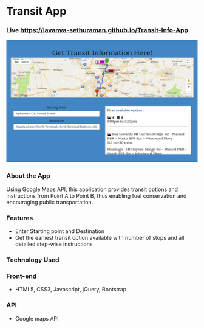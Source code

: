  # Transit App
 
 ### Live https://lavanya-sethuraman.github.io/Transit-Info-App

![dock](images/transit-app.png)

### About the App

Using Google Maps API, this application provides transit options and instructions from Point A to Point B, 
thus enabling fuel conservation and encouraging public transportation.


### Features

- Enter Starting point and Destination 
- Get the earliest transit option available with number of stops and all detailed step-wise instructions

### Technology Used

### Front-end
- HTML5, CSS3, Javascript, jQuery, Bootstrap
### API 
- Google maps API
